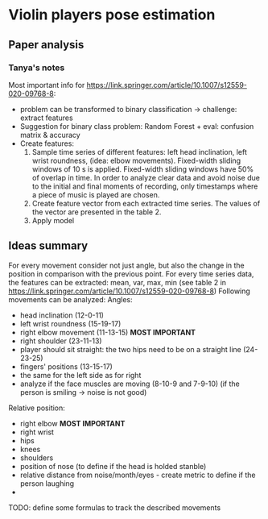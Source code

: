 # Violin players pose estimation

## Paper analysis

### Tanya's notes 
Most important info for https://link.springer.com/article/10.1007/s12559-020-09768-8:
* problem can be transformed to binary classification -> challenge: extract features
* Suggestion for binary class problem: Random Forest + eval: confusion matrix & accuracy
* Create features:
  1) Sample time series of different features: left
head inclination, left wrist roundness, (idea: elbow movements). 
  Fixed-width sliding windows of 10 s is applied. Fixed-width sliding windows
have 50% of overlap in time. In order to analyze clear data and avoid
noise due to the initial and final moments of recording,
only timestamps where a piece of music is played are
chosen.
  2) Create feature vector from each extracted time series. The values of the vector are presented in the table 2.
  3) Apply model

## Ideas summary
For every movement consider not just angle, 
but also the change in the position in comparison with the previous point.
For every time series data, the features can be extracted: mean, var, max, min (see table 2 in https://link.springer.com/article/10.1007/s12559-020-09768-8)
Following movements can be analyzed:
Angles: 
* head inclination (12-0-11)
* left wrist roundness (15-19-17)
* right elbow movement (11-13-15) **MOST IMPORTANT**
* right shoulder (23-11-13)
* player should sit straight: the two hips need to be on a straight line (24-23-25)
* fingers' positions (13-15-17)
* the same for the left side as for right
* analyze if the face muscles are moving (8-10-9 and 7-9-10) (if the person is smiling -> noise is not good)

Relative position:
* right elbow **MOST IMPORTANT**
* right wrist
* hips
* knees
* shoulders
* position of nose (to define if the head is holded stanble)
* relative distance from noise/month/eyes - create metric to define if the person laughing
* 

TODO: define some formulas to track the described movements
